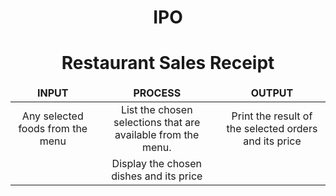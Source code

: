 <h1 align="center"> IPO </h1>
<table align="center">
  <thead align="center">
    <tr>
      <td><b> INPUT </b></td>
      <td><b> PROCESS </b></td>
      <td><b> OUTPUT </b></td>
    </tr>
  </thead align="center">
  <tbody align="center">
    <tr>
      <td> Any selected foods from the menu </td>
      <td> List the chosen selections that are available from the menu. </td>
      <td> Print the result of the selected orders and its price </td>
    </tr>
    <tr>
      <td>
      <td> Display the chosen dishes and its price </td>
      <td> </td>
    </tr>
 <h1 align="center"> Restaurant Sales Receipt </h1>
